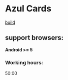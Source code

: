 # Azul Cards
[build](https://asulcards.htmlpluscss.site/)

## support browsers:
**Android >= 5**

### Working hours:
50:00